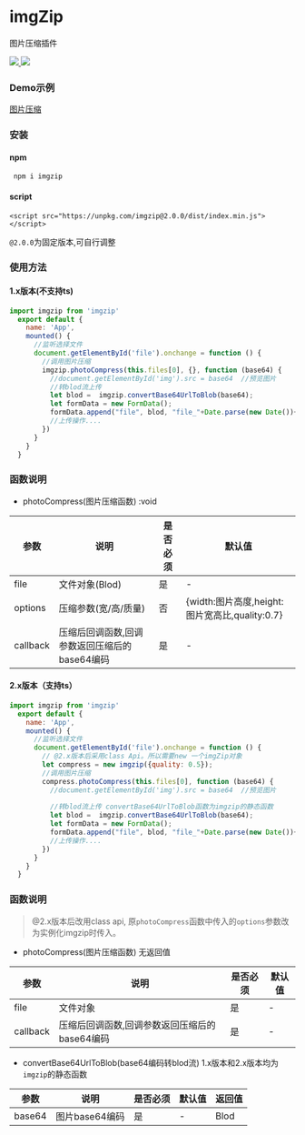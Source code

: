 # imgZip
 图片压缩插件
 
<a href="https://www.npmjs.org/package/imgzip">
   <img src="https://img.shields.io/npm/v/imgzip.svg">
</a>
<a href="https://npmcharts.com/compare/imgzip?minimal=true">
   <img src="http://img.shields.io/npm/dm/imgzip.svg">
</a>

### Demo示例

[图片压缩](https://unpkg.com/imgzip@2.0.0/example/index.html) 

### 安装

#### npm
```
 npm i imgzip
```

#### script
````
<script src="https://unpkg.com/imgzip@2.0.0/dist/index.min.js"></script>
````
`@2.0.0`为固定版本,可自行调整

### 使用方法

#### 1.x版本(不支持ts)

```javascript
import imgzip from 'imgzip'  
  export default {
    name: 'App',
    mounted() {
      //监听选择文件
      document.getElementById('file').onchange = function () {
        //调用图片压缩
        imgzip.photoCompress(this.files[0], {}, function (base64) {
          //document.getElementById('img').src = base64  //预览图片          
          //转blod流上传
          let blod =  imgzip.convertBase64UrlToBlob(base64); 
          let formData = new FormData();
          formData.append("file", blod, "file_"+Date.parse(new Date())+".jpg"); // 文件对象
          //上传操作....
        })
      }
    }
  }
```
### 函数说明
* photoCompress(图片压缩函数) :void

| 参数 | 说明 | 是否必须 | 默认值 |
| ------ | ------ | ------ | ------ |
| file | 文件对象(Blod) | 是 |  - |
| options | 压缩参数(宽/高/质量)| 否 | {width:图片高度,height:图片宽高比,quality:0.7}|
| callback | 压缩后回调函数,回调参数返回压缩后的base64编码 | 是 |  - |


#### 2.x版本（支持ts）

```javascript
import imgzip from 'imgzip'  
  export default {
    name: 'App',
    mounted() {
      //监听选择文件
      document.getElementById('file').onchange = function () {
	    // @2.x版本后采用class Api。所以需要new 一个imgZip对象
	  	let compress = new imgzip({quality: 0.5});
        //调用图片压缩
        compress.photoCompress(this.files[0], function (base64) {
          //document.getElementById('img').src = base64  //预览图片
          
          //转blod流上传 convertBase64UrlToBlob函数为imgzip的静态函数
          let blod =  imgzip.convertBase64UrlToBlob(base64); 
          let formData = new FormData();
          formData.append("file", blod, "file_"+Date.parse(new Date())+".jpg"); // 文件对象
          //上传操作....
        })
      }
    }
  }
```
### 函数说明

> @2.x版本后改用class api, 原`photoCompress`函数中传入的`options`参数改为实例化imgzip时传入。


* photoCompress(图片压缩函数) 无返回值

| 参数 | 说明 | 是否必须 | 默认值 |
| ------ | ------ | ------ | ------ |
| file | 文件对象 | 是 |  - ||
| callback | 压缩后回调函数,回调参数返回压缩后的base64编码 | 是 |  - |





* convertBase64UrlToBlob(base64编码转blod流) 1.x版本和2.x版本均为`imgzip`的静态函数

| 参数 | 说明 | 是否必须 | 默认值 | 返回值 |
| ------ | ------ | ------ | ------ | ------ |
| base64 | 图片base64编码 | 是 |  - | Blod |



